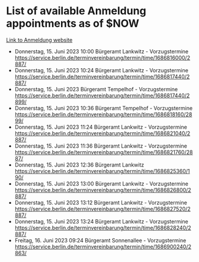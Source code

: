 # List of available Anmeldung appointments as of $NOW
[Link to Anmeldung website](https://service.berlin.de/terminvereinbarung/termin/tag.php?termin=1&anliegen[]=120686&dienstleisterlist=122210,122217,327316,122219,327312,122227,327314,122231,327346,122243,327348,122254,122252,329742,122260,329745,122262,329748,122271,327278,122273,327274,122277,327276,330436,122280,327294,122282,327290,122284,327292,122291,327270,122285,327266,122286,327264,122296,327268,150230,329760,122297,327286,122294,327284,122312,329763,122314,329775,122304,327330,122311,327334,122309,327332,317869,122281,327352,122279,329772,122283,122276,327324,122274,327326,122267,329766,122246,327318,122251,327320,122257,327322,122208,327298,122226,327300&herkunft=http%3A%2F%2Fservice.berlin.de%2Fdienstleistung%2F120686%2F)
- Donnerstag, 15. Juni 2023 10:00 Bürgeramt Lankwitz - Vorzugstermine https://service.berlin.de/terminvereinbarung/termin/time/1686816000/2887/
- Donnerstag, 15. Juni 2023 10:24 Bürgeramt Lankwitz - Vorzugstermine https://service.berlin.de/terminvereinbarung/termin/time/1686817440/2887/
- Donnerstag, 15. Juni 2023  Bürgeramt Tempelhof - Vorzugstermine https://service.berlin.de/terminvereinbarung/termin/time/1686817440/2899/
- Donnerstag, 15. Juni 2023 10:36 Bürgeramt Tempelhof - Vorzugstermine https://service.berlin.de/terminvereinbarung/termin/time/1686818160/2899/
- Donnerstag, 15. Juni 2023 11:24 Bürgeramt Lankwitz - Vorzugstermine https://service.berlin.de/terminvereinbarung/termin/time/1686821040/2887/
- Donnerstag, 15. Juni 2023 11:36 Bürgeramt Lankwitz - Vorzugstermine https://service.berlin.de/terminvereinbarung/termin/time/1686821760/2887/
- Donnerstag, 15. Juni 2023 12:36 Bürgeramt Lankwitz https://service.berlin.de/terminvereinbarung/termin/time/1686825360/190/
- Donnerstag, 15. Juni 2023 13:00 Bürgeramt Lankwitz - Vorzugstermine https://service.berlin.de/terminvereinbarung/termin/time/1686826800/2887/
- Donnerstag, 15. Juni 2023 13:12 Bürgeramt Lankwitz - Vorzugstermine https://service.berlin.de/terminvereinbarung/termin/time/1686827520/2887/
- Donnerstag, 15. Juni 2023 13:24 Bürgeramt Lankwitz - Vorzugstermine https://service.berlin.de/terminvereinbarung/termin/time/1686828240/2887/
- Freitag, 16. Juni 2023 09:24 Bürgeramt Sonnenallee - Vorzugstermine https://service.berlin.de/terminvereinbarung/termin/time/1686900240/2863/
